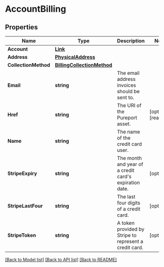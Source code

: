 # AccountBilling

## Properties

Name | Type | Description | Notes
------------ | ------------- | ------------- | -------------
**Account** | [**Link**](Link.md) |  | 
**Address** | [**PhysicalAddress**](PhysicalAddress.md) |  | 
**CollectionMethod** | [**BillingCollectionMethod**](BillingCollectionMethod.md) |  | 
**Email** | **string** | The email address invoices should be sent to. | 
**Href** | **string** | The URI of the Pureport asset. | [optional] [readonly] 
**Name** | **string** | The name of the credit card user. | 
**StripeExpiry** | **string** | The month and year of a credit card&#39;s expiration date. | [optional] 
**StripeLastFour** | **string** | The last four digits of a credit card. | [optional] 
**StripeToken** | **string** | A token provided by Stripe to represent a credit card. | [optional] 

[[Back to Model list]](../README.md#documentation-for-models) [[Back to API list]](../README.md#documentation-for-api-endpoints) [[Back to README]](../README.md)



